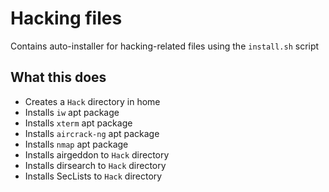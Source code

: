# Hacking files

Contains auto-installer for hacking-related files using the `install.sh` script

## What this does

- Creates a `Hack` directory in home
- Installs `iw` apt package
- Installs `xterm` apt package
- Installs `aircrack-ng` apt package
- Installs `nmap` apt package
- Installs airgeddon to `Hack` directory
- Installs dirsearch to `Hack` directory
- Installs SecLists to `Hack` directory
